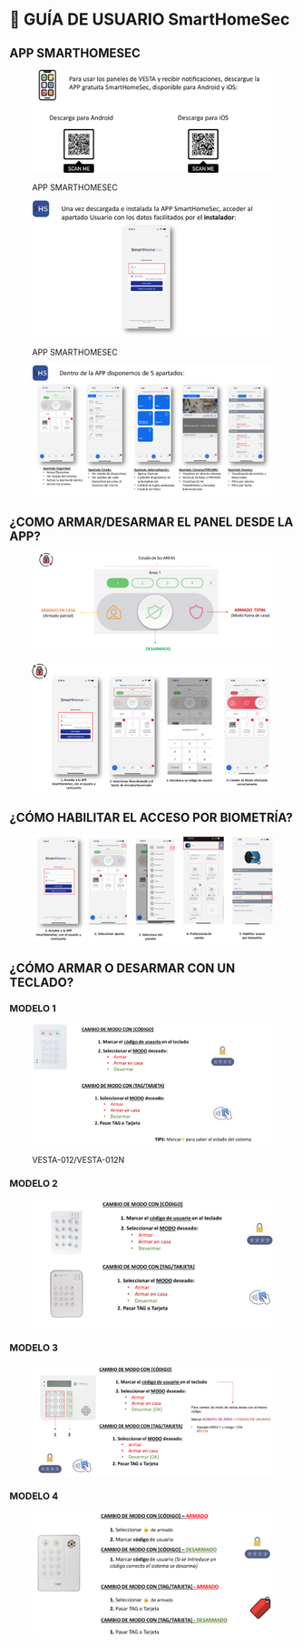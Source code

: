 # 🙍 GUÍA DE USUARIO SmartHomeSec

## APP SMARTHOMESEC

<figure><img src=".gitbook/assets/image (1) (1).png" alt=""><figcaption><p>APP SMARTHOMESEC</p></figcaption></figure>

<figure><img src=".gitbook/assets/image (1) (1) (1).png" alt=""><figcaption><p>APP SMARTHOMESEC</p></figcaption></figure>

<figure><img src=".gitbook/assets/image (2) (1).png" alt=""><figcaption></figcaption></figure>

## ¿COMO ARMAR/DESARMAR EL PANEL DESDE LA APP?

<figure><img src=".gitbook/assets/image (3) (1).png" alt=""><figcaption></figcaption></figure>

<figure><img src=".gitbook/assets/image (4) (1).png" alt=""><figcaption></figcaption></figure>

## ¿CÓMO HABILITAR EL ACCESO POR BIOMETRÍA?

<figure><img src=".gitbook/assets/image (5) (1).png" alt=""><figcaption></figcaption></figure>

## ¿CÓMO ARMAR O DESARMAR CON UN TECLADO?

### MODELO 1

<figure><img src=".gitbook/assets/image (6) (1).png" alt=""><figcaption><p>VESTA-012/VESTA-012N</p></figcaption></figure>

### MODELO 2

<figure><img src=".gitbook/assets/image (8) (1).png" alt=""><figcaption></figcaption></figure>

### MODELO 3

<figure><img src=".gitbook/assets/image (10) (1).png" alt=""><figcaption></figcaption></figure>

### MODELO 4

<figure><img src=".gitbook/assets/image (11) (1).png" alt=""><figcaption></figcaption></figure>
